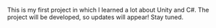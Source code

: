 This is my first project in which I learned a lot about Unity and C#.
The project will be developed, so updates will appear!
Stay tuned.
